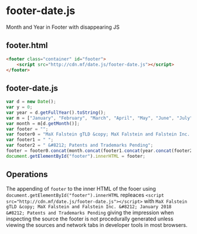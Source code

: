 # footer-date.js

Month and Year in Footer with disappearing JS

## footer.html

```html
<footer class="container" id="footer">
    <script src="http://cdn.mf/date.js/footer-date.js"></script>
</footer>
```

## footer-date.js

```javascript
var d = new Date();
var y = 0;
var year = d.getFullYear().toString();
var m = ["January", "February", "March", "April", "May", "June", "July", "August", "September", "October", "November", "December"]
var month = m[d.getMonth()];
var footer = "";
var footer0 = "MaX Falstein gTLD &copy; MaX Falstein and Falstein Inc. &#8212; ";
var footer1 = " ";
var footer2 = " &#8212; Patents and Trademarks Pending";
footer = footer0.concat(month.concat(footer1.concat(year.concat(footer2))));
document.getElementById("footer").innerHTML = footer;
```

## Operations

The appending of `footer` to the inner HTML of the fooer using `document.getElementById("footer").innerHTML` repleaces `<script src="http://cdn.mf/date.js/footer-date.js"></script>` with
`MaX Falstein gTLD &copy; MaX Falstein and Falstein Inc. &#8212; January 2018 &#8212; Patents and Trademarks Pending` giving the impression when inspecting the source the footer is not procedurally generated unless viewing the sources and network tabs in developer tools in most browsers.
